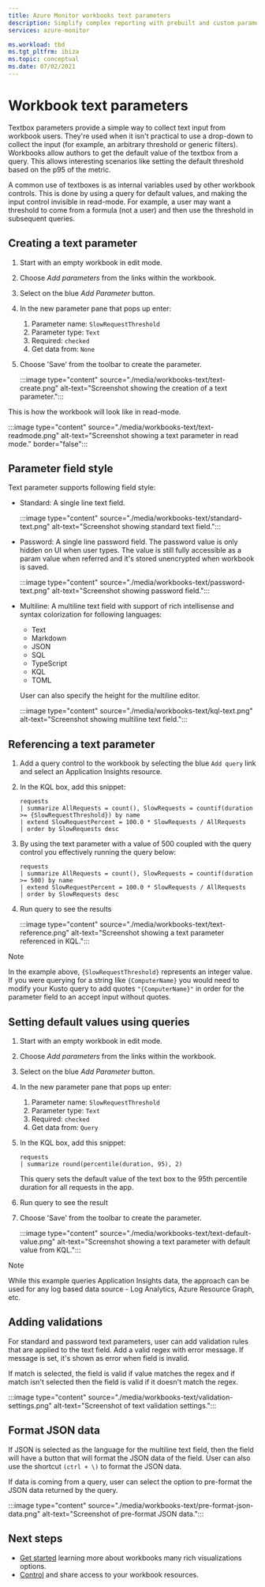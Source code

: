 ```yaml
---
title: Azure Monitor workbooks text parameters 
description: Simplify complex reporting with prebuilt and custom parameterized workbooks. Learn more about workbook text parameters.
services: azure-monitor

ms.workload: tbd
ms.tgt_pltfrm: ibiza
ms.topic: conceptual
ms.date: 07/02/2021
---
```


# Workbook text parameters

Textbox parameters provide a simple way to collect text input from workbook users. They're used when it isn't practical to use a drop-down to collect the input (for example, an arbitrary threshold or generic filters). Workbooks allow authors to get the default value of the textbox from a query. This allows interesting scenarios like setting the default threshold based on the p95 of the metric.

A common use of textboxes is as internal variables used by other workbook controls. This is done by using a query for default values, and making the input control invisible in read-mode. For example, a user may want a threshold to come from a formula (not a user) and then use the threshold in subsequent queries.

## Creating a text parameter
1. Start with an empty workbook in edit mode.
2. Choose _Add parameters_ from the links within the workbook.
3. Select on the blue _Add Parameter_ button.
4. In the new parameter pane that pops up enter:
    1. Parameter name: `SlowRequestThreshold`
    2. Parameter type: `Text`
    3. Required: `checked`
    4. Get data from: `None`
5. Choose 'Save' from the toolbar to create the parameter.

    :::image type="content" source="./media/workbooks-text/text-create.png" alt-text="Screenshot showing the creation of a text parameter.":::

This is how the workbook will look like in read-mode.

:::image type="content" source="./media/workbooks-text/text-readmode.png" alt-text="Screenshot showing a text parameter in read mode." border="false":::

## Parameter field style
Text parameter supports following field style:

- Standard: A single line text field.

     :::image type="content" source="./media/workbooks-text/standard-text.png" alt-text="Screenshot showing standard text field.":::

- Password: A single line password field. The password value is only hidden on UI when user types. The value is still fully accessible as a param value when referred and it's stored unencrypted when workbook is saved.

     :::image type="content" source="./media/workbooks-text/password-text.png" alt-text="Screenshot showing password field.":::

- Multiline: A multiline text field with support of rich intellisense and syntax colorization for following languages:
    - Text
    - Markdown
    - JSON
    - SQL
    - TypeScript
    - KQL
    - TOML

    User can also specify the height for the multiline editor.

     :::image type="content" source="./media/workbooks-text/kql-text.png" alt-text="Screenshot showing multiline text field.":::

## Referencing a text parameter
1. Add a query control to the workbook by selecting the blue `Add query` link and select an Application Insights resource.
2. In the KQL box, add this snippet:
    ```kusto
    requests
    | summarize AllRequests = count(), SlowRequests = countif(duration >= {SlowRequestThreshold}) by name
    | extend SlowRequestPercent = 100.0 * SlowRequests / AllRequests
    | order by SlowRequests desc
    ```
3. By using the text parameter with a value of 500 coupled with the query control you effectively running the query below:
    ```kusto
    requests
    | summarize AllRequests = count(), SlowRequests = countif(duration >= 500) by name
    | extend SlowRequestPercent = 100.0 * SlowRequests / AllRequests
    | order by SlowRequests desc
    ```
4. Run query to see the results

    :::image type="content" source="./media/workbooks-text/text-reference.png" alt-text="Screenshot showing a text parameter referenced in KQL.":::

> [!NOTE]
> In the example above, `{SlowRequestThreshold}` represents an integer value. If you were querying for a string like `{ComputerName}` you would need to modify your Kusto query to add quotes `"{ComputerName}"` in order for the parameter field to an accept input without quotes.

## Setting default values using queries
1. Start with an empty workbook in edit mode.
2. Choose _Add parameters_ from the links within the workbook.
3. Select on the blue _Add Parameter_ button.
4. In the new parameter pane that pops up enter:
    1. Parameter name: `SlowRequestThreshold`
    2. Parameter type: `Text`
    3. Required: `checked`
    4. Get data from: `Query`
5. In the KQL box, add this snippet:
    ```kusto
    requests
    | summarize round(percentile(duration, 95), 2)
    ```
    This query sets the default value of the text box to the 95th percentile duration for all requests in the app.
6. Run query to see the result
7. Choose 'Save' from the toolbar to create the parameter.

    :::image type="content" source="./media/workbooks-text/text-default-value.png" alt-text="Screenshot showing a text parameter with default value from KQL.":::

> [!NOTE]
> While this example queries Application Insights data, the approach can be used for any log based data source - Log Analytics, Azure Resource Graph, etc.

## Adding validations 

For standard and password text parameters, user can add validation rules that are applied to the text field. Add a valid regex with error message. If message is set, it's shown as error when field is invalid.

If match is selected, the field is valid if value matches the regex and if match isn't selected then the field is valid if it doesn't match the regex.

:::image type="content" source="./media/workbooks-text/validation-settings.png" alt-text="Screenshot of text validation settings.":::

## Format JSON data 

If JSON is selected as the language for the multiline text field, then the field will have a button that will format the JSON data of the field. User can also use the shortcut `(ctrl + \)` to format the JSON data.

If data is coming from a query, user can select the option to pre-format the JSON data returned by the query.

:::image type="content" source="./media/workbooks-text/pre-format-json-data.png" alt-text="Screenshot of pre-format JSON data.":::

## Next steps

* [Get started](./workbooks-overview.md#visualizations) learning more about workbooks many rich visualizations options.
* [Control](./workbooks-access-control.md) and share access to your workbook resources.